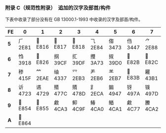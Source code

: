 ### 附录 C（规范性附录）　追加的汉字及部首/构件
下表中收录了部分没有在 GB 13000.1-1993 中收录的汉字及部首/构件。

|FE|0|1|2|3|4|5|6|7|8|9|A|B|C|D|E|F|
|-|-|-|-|-|-|-|-|-|-|-|-|-|-|-|-|-|
|**5**|⺁<br>2E81|<br>E816|<br>E817|<br>E818|⺄<br>2E84|㑳<br>3473|㑇<br>3447|⺈<br>2E88|⺋<br>2E8B|<br>E81E|㖞<br>359E|㘚<br>361A|㘎<br>360E|⺌<br>2E8C|⺗<br>2E97|㥮<br>396E|
|**6**|㤘<br>3918|<br>E826|㧏<br>39CF|㧟<br>39DF|㩳<br>3A73|㧐<br>39D0|<br>E82B|<br>E82C|㭎<br>3B4E|㱮<br>3C6E|㳠<br>3CE0|⺧<br>2EA7|<br>E831|<br>E832|⺪<br>2EAA|䁖<br>4056|
|**7**|䅟<br>415F|⺮<br>2EAE|䌷<br>4337|⺳<br>2EB3|⺶<br>2EB6|⺷<br>2EB7|<br>E83B|䎱<br>43B1|䎬<br>43AC|⺻<br>2EBB|䏝<br>43DD|䓖<br>44D6|䙡<br>4661|䙌<br>464C|<br>E843||
|**8**|䜣<br>4723|䜩<br>4729|䝼<br>477C|䞍<br>478D|⻊<br>2ECA|䥇<br>4947|䥺<br>497A|䥽<br>497D|䦂<br>4982|䦃<br>4983|䦅<br>4985|䦆<br>4986|䦟<br>499F|䦛<br>499B|䦷<br>49B7|䦶<br>49B6|
|**9**|<br>E854|<br>E855|䲣<br>4CA3|䲟<br>4C9F|䲠<br>4CA0|䲡<br>4CA1|䱷<br>4C77|䲢<br>4CA2|䴓<br>4D13|䴔<br>4D14|䴕<br>4D15|䴖<br>4D16|䴗<br>4D17|䴘<br>4D18|䴙<br>4D19|䶮<br>4DAE|
|**A**|<br>E864||||||||||||||||
